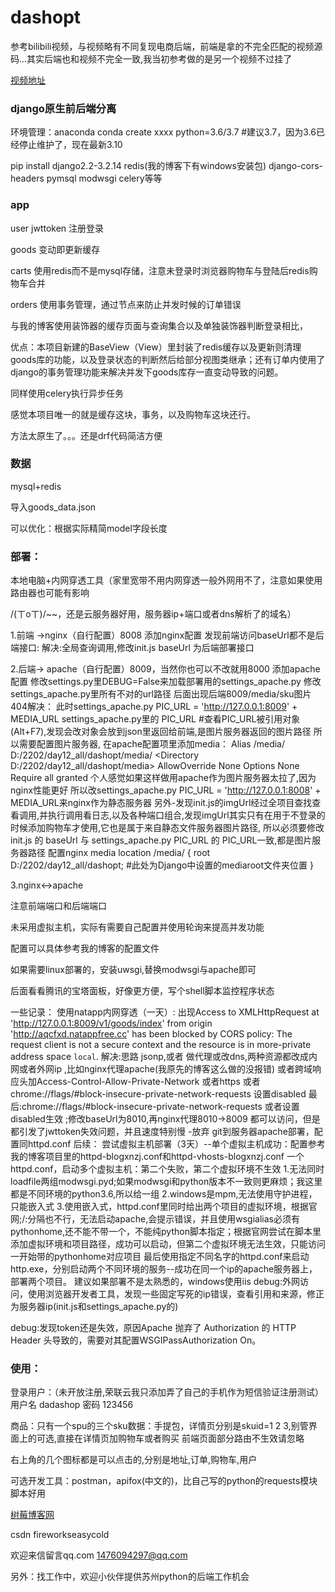 # dashopt


参考bilibili视频，与视频略有不同复现电商后端，前端是拿的不完全匹配的视频源码...其实后端也和视频不完全一致,我当初参考做的是另一个视频不过挂了

[视频地址](https://www.bilibili.com/video/BV1ee411p7LD?spm_id_from=333.999.0.0&vd_source=16c42409242358fc5a48ba5c09dc17a0)

### django原生前后端分离



环境管理：anaconda
conda create xxxx python=3.6/3.7  #建议3.7，因为3.6已经停止维护了，现在最新3.10

pip install django2.2-3.2.14 redis(我的博客下有windows安装包) django-cors-headers pymsql modwsgi celery等等

### app

user  jwttoken 注册登录

goods   变动即更新缓存

carts  使用redis而不是mysql存储，注意未登录时浏览器购物车与登陆后redis购物车合并

orders    使用事务管理，通过节点来防止并发时候的订单错误

与我的博客使用装饰器的缓存页面与查询集合以及单独装饰器判断登录相比，

优点：本项目新建的BaseView（View）里封装了redis缓存以及更新则清理goods库的功能，以及登录状态的判断然后给部分视图类继承；还有订单内使用了django的事务管理功能来解决并发下goods库存一直变动导致的问题。

同样使用celery执行异步任务

感觉本项目唯一的就是缓存这块，事务，以及购物车这块还行。

方法太原生了。。。还是drf代码简洁方便



### 数据

mysql+redis   

导入goods_data.json

可以优化：根据实际精简model字段长度



### 部署：

本地电脑+内网穿透工具（家里宽带不用内网穿透一般外网用不了，注意如果使用路由器也可能有影响

/(ㄒoㄒ)/~~，还是云服务器好用，服务器ip+端口或者dns解析了的域名）

1.前端  ->nginx（自行配置）8008
    添加nginx配置
    发现前端访问baseUrl都不是后端接口:
    解决:全局查询调用,修改init.js baseUrl 为后端部署接口
    
    

2.后端-> apache（自行配置）8009，当然你也可以不改就用8000
    添加apache配置
    修改settings.py里DEBUG=False来加载部署用的settings_apache.py
    修改settings_apache.py里所有不对的url路径
    后面出现后端8009/media/sku图片404解决： 此时settings_apache.py PIC_URL = 'http://127.0.0.1:8009' + MEDIA_URL
    settings_apache.py里的 PIC_URL #查看PIC_URL被引用对象(Alt+F7),发现会改对象会放到json里返回给前端,是图片服务器返回的图片路径
    所以需要配置图片服务器,
    在apache配置项里添加media：
    Alias /media/ D:/2202/day12_all/dashopt/media/
    <Directory D:/2202/day12_all/dashopt/media>
    AllowOverride None
    Options None
    Require all granted
    </Directory>
    个人感觉如果这样做用apache作为图片服务器太拉了,因为nginx性能更好
    所以改settings_apache.py PIC_URL = 'http://127.0.0.1:8008' + MEDIA_URL来nginx作为静态服务器
    另外-发现init.js的imgUrl经过全项目查找查看调用,并执行调用看日志,以及各种端口组合,发现imgUrl其实只有在用于不登录的时候添加购物车才使用,它也是属于来自静态文件服务器图片路径,
    所以必须要修改init.js 的 baseUrl 与 settings_apache.py PIC_URL 的 PIC_URL一致,都是图片服务器路径
    配置nginx media
    location /media/ {
            root D:/2202/day12_all/dashopt; #此处为Django中设置的mediaroot文件夹位置
        }
    
   
3.nginx<->apache

注意前端端口和后端端口

未采用虚拟主机，实际有需要自己配置并使用轮询来提高并发功能

配置可以具体参考我的博客的配置文件

如果需要linux部署的，安装uwsgi,替换modwsgi与apache即可

后面看看腾讯的宝塔面板，好像更方便，写个shell脚本监控程序状态


一些记录：
使用natapp内网穿透（一天）:
出现Access to XMLHttpRequest at 'http://127.0.0.1:8009/v1/goods/index' from origin 'http://aqcfxd.natappfree.cc' has been blocked by CORS policy: The request client is not a secure context and the resource is in more-private address space `local`.
解决:思路 jsonp,或者 做代理或改dns,两种资源都改成内网或者外网ip ,比如nginx代理apache(我原先的博客这么做的没报错)  或者跨域响应头加Access-Control-Allow-Private-Network 或者https 或者chrome://flags/#block-insecure-private-network-requests 设置disabled
最后:chrome://flags/#block-insecure-private-network-requests 或者设置disabled生效 ;修改baseUrl为8010,再nginx代理8010->8009
都可以访问，但是都引发了jwttoken失效问题，并且速度特别慢 -放弃
git到服务器apache部署，配置同httpd.conf
后续： 尝试虚拟主机部署（3天）--单个虚拟主机成功：配置参考我的博客项目里的httpd-blogxnzj.conf和httpd-vhosts-blogxnzj.conf
    一个httpd.conf，启动多个虚拟主机：第二个失败，第二个虚拟环境不生效
        1.无法同时loadfile两组modwsgi.pyd;如果modwsgi和python版本不一致则更麻烦；我这里都是不同环境的python3.6,所以给一组
        2.windows是mpm,无法使用守护进程，只能嵌入式
        3.使用嵌入式，httpd.conf里同时给出两个项目的虚拟环境，根据官网;/:分隔也不行，无法启动apache,会提示错误，并且使用wsgialias必须有pythonhome,还不能不带一个，不能纯python脚本指定；根据官网尝试在脚本里添加虚拟环境和项目路径，成功可以启动，但第二个虚拟环境无法生效，只能访问一开始带的pythonhome对应项目
最后使用指定不同名字的httpd.conf来启动http.exe，分别启动两个不同环境的服务--成功在同一个ip的apache服务器上，部署两个项目。
建议如果部署不是太熟悉的，windows使用iis
debug:外网访问，使用浏览器开发者工具，发现一些固定写死的ip错误，查看引用和来源，修正为服务器ip(init.js和settings_apache.py的)

debug:发现token还是失效，原因Apache 抛弃了 Authorization 的 HTTP Header 头导致的，需要对其配置WSGIPassAuthorization On。





### 使用：
登录用户：（未开放注册,荣联云我只添加弄了自己的手机作为短信验证注册测试）用户名 dadashop  密码 123456 

商品：只有一个spu的三个sku数据：手提包，详情页分别是skuid=1 2 3,别管界面上的可选,直接在详情页加购物车或者购买
前端页面部分路由不生效请忽略

右上角的几个图标都是可以点击的,分别是地址,订单,购物车,用户







可选开发工具：postman，apifox(中文的)，比自己写的python的requests模块脚本好用



[树莓博客网](thhp://101.34.15.153)

csdn   fireworkseasycold

欢迎来信留言qq.com 1476094297@qq.com

另外：找工作中，欢迎小伙伴提供苏州python的后端工作机会


